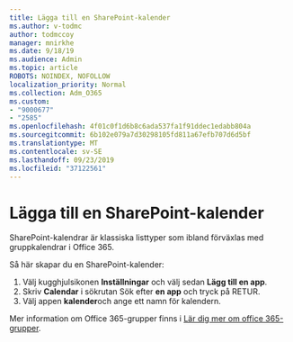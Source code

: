```yaml
---
title: Lägga till en SharePoint-kalender
ms.author: v-todmc
author: todmccoy
manager: mnirkhe
ms.date: 9/18/19
ms.audience: Admin
ms.topic: article
ROBOTS: NOINDEX, NOFOLLOW
localization_priority: Normal
ms.collection: Adm_O365
ms.custom:
- "9000677"
- "2585"
ms.openlocfilehash: 4f01c0f1d6b8c6ada537fa1f91ddec1edabb804a
ms.sourcegitcommit: 6b102e079a7d30298105fd811a67efb707d6d5bf
ms.translationtype: MT
ms.contentlocale: sv-SE
ms.lasthandoff: 09/23/2019
ms.locfileid: "37122561"
---
```

# <a name="add-a-sharepoint-calendar"></a>Lägga till en SharePoint-kalender

SharePoint-kalendrar är klassiska listtyper som ibland förväxlas med gruppkalendrar i Office 365.
 
Så här skapar du en SharePoint-kalender:
 
1.  Välj kugghjulsikonen **Inställningar** och välj sedan **Lägg till en app**.
2.  Skriv **Calendar** i sökrutan Sök efter **en app** och tryck på RETUR.
3.  Välj appen **kalender**och ange ett namn för kalendern.

Mer information om Office 365-grupper finns i [Lär dig mer om office 365-grupper](https://support.office.com/article/Learn-about-Office-365-groups-b565caa1-5c40-40ef-9915-60fdb2d97fa2).

